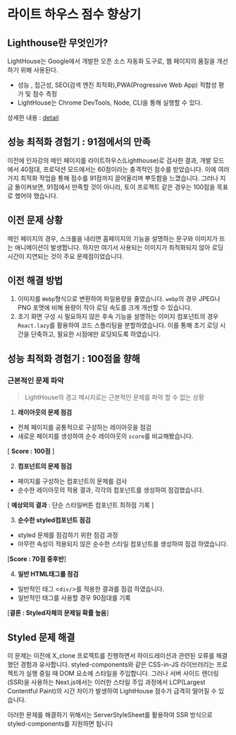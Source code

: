 # 라이트 하우스 점수 향상기

## Lighthouse란 무엇인가?

LightHouse는 Google에서 개발한 오픈 소스 자동화 도구로, 웹 페이지의 품질을 개선하기 위해 사용된다.

- 성능 , 접근성, SEO(검색 엔진 최적화),PWA(Progressive Web App) 적합성 평가 및 점수 측정
- LightHouse는 Chrome DevTools, Node, CLI을 통해 실행할 수 있다.

상세한 내용 : [detail](/BASE/Lighthouse.md)

## 성능 최적화 경험기 : 91점에서의 만족

이전에 인자강의 메인 페이지를 라이트하우스(Lighthouse)로 검사한 결과, 개발 모드에서 40점대, 프로덕션 모드에서는 60점이라는 충격적인 점수를 받았습니다. 이에 여러 가지 최적화 작업을 통해 점수를 91점까지 끌어올리며 뿌듯함을 느꼈습니다. 그러나 지금 돌이켜보면, 91점에서 만족할 것이 아니라, 토이 프로젝트 같은 경우는 100점을 목표로 했어야 했습니다.

## 이전 문제 상황

메인 페이지의 경우, 스크롤을 내리면 홈페이지의 기능을 설명하는 문구와 이미지가 뜨는 애니메이션이 발생합니다. 하지만 여기서 사용되는 이미지가 최적화되지 않아 로딩 시간이 지연되는 것이 주요 문제점이었습니다.

## 이전 해결 방법

1. 이미지를 `Webp`형식으로 변환하여 파일용량을 줄였습니다. `webp`의 경우 JPEG나 PNG 포맷에 비해 용량이 작아 로딩 속도를 크게 개선할 수 있습니다.
2. 초기 화면 구성 시 필요하지 않은 후속 기능을 설명하는 이미지 컴포넌트의 경우 `React.lazy`를 활용하여 코드 스플리팅을 분할하였습니다. 이를 통해 초기 로딩 시간을 단축하고, 필요한 시점에만 로딩되도록 하였습니다.

## 성능 최적화 경험기 : 100점을 향해

### 근본적인 문제 파악

> LightHouse의 경고 메시지로는 근본적인 문제를 파악 할 수 없는 상황

1. **레이아웃의 문제 점검**

- 전체 페이지를 공통적으로 구성하는 레이아웃을 점검
- 새로운 페이지를 생성하여 순수 레이아웃의 `score`를 비교해봤습니다.

[ **Score : 100점** ]

2. **컴포넌트의 문제 점검**

- 페이지를 구성하는 컴포넌트의 문제를 검사
- 순수한 레이아웃의 적용 결과, 각각의 컴포넌트를 생성하여 점검했습니다.

[ **예상외의 결과** : 단순 스타일버튼 컴포넌트 최하점 기록 ]

3. **순수한 styled컴포넌트 점검**

- styled 문제를 점검하기 위한 점검 과정
- 아무런 속성이 적용되지 않은 순수한 스타일 컴포넌트를 생성하여 점검 하였습니다.

[**Score : 70점 중후반**]

4. **일반 HTML태그를 점검**

- 일반적인 태그 <`div/`>를 적용한 결과를 점검 하였습니다.
- 일반적인 태그를 사용할 경우 90점대를 기록

[**결론 : Styled자체의 문제일 확률 높음**]

## Styled 문제 해결 

이 문제는 이전에 X_clone 프로젝트를 진행하면서 하이드레이션과 관련된 오류를 해결했던 경험과 유사합니다. styled-components와 같은 CSS-in-JS 라이브러리는 프로젝트가 실행 중일 때 DOM 요소에 스타일을 주입합니다. 그러나 서버 사이드 렌더링(SSR)을 사용하는 Next.js에서는 이러한 스타일 주입 과정에서 LCP(Largest Contentful Paint)의 시간 차이가 발생하여 LightHouse 점수가 급격히 떨어질 수 있습니다.

이러한 문제를 해결하기 위해서는 ServerStyleSheet를 활용하여 SSR 방식으로 styled-components를 지원하면 됩니다
